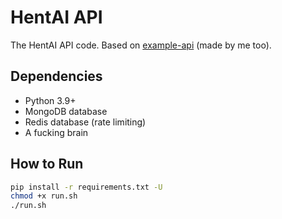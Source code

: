 # HentAI API

The HentAI API code. Based on [example-api](https://github.com/zukijourney/example-api) (made by me too).

## Dependencies

- Python 3.9+
- MongoDB database
- Redis database (rate limiting)
- A fucking brain

## How to Run

```bash
pip install -r requirements.txt -U
chmod +x run.sh
./run.sh
```
